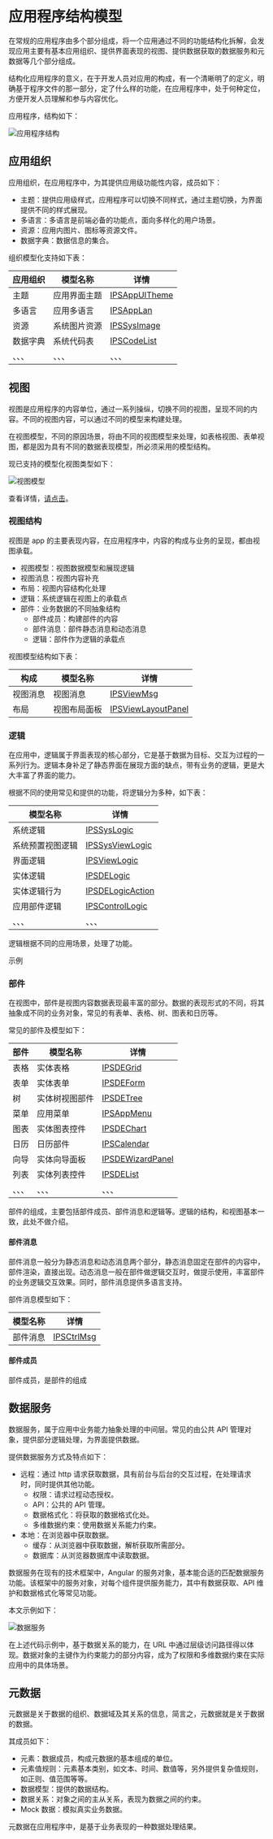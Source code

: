 # 应用程序结构模型

在常规的应用程序由多个部分组成，将一个应用通过不同的功能结构化拆解，会发现应用主要有基本应用组织、提供界面表现的视图、提供数据获取的数据服务和元数据等几个部分组成。

结构化应用程序的意义，在于开发人员对应用的构成，有一个清晰明了的定义，明确基于程序文件的那一部分，定了什么样的功能，在应用程序中，处于何种定位，方便开发人员理解和参与内容优化。

应用程序，结构如下：

![应用程序结构](imgs/app-structure.png)



## 应用组织

应用组织，在应用程序中，为其提供应用级功能性内容，成员如下：

- 主题：提供应用级样式，应用程序可以切换不同样式，通过主题切换，为界面提供不同的样式展现。
- 多语言：多语言是前端必备的功能点，面向多样化的用户场景。
- 资源：应用内图片、图标等资源文件。
- 数据字典：数据信息的集合。

组织模型化支持如下表：

| 应用组织 | 模型名称     | 详情                                                         |
| -------- | ------------ | ------------------------------------------------------------ |
| 主题     | 应用界面主题 | [IPSAppUITheme](https://modelapi.ibizlab.cn/#/net/ibizsys/model/app/theme/IPSAppUITheme) |
| 多语言   | 应用多语言   | [IPSAppLan](https://modelapi.ibizlab.cn/#/net/ibizsys/model/app/IPSAppLan) |
| 资源     | 系统图片资源 | [IPSSysImage](https://modelapi.ibizlab.cn/#/net/ibizsys/model/res/IPSSysImage) |
| 数据字典 | 系统代码表   | [IPSCodeList](https://modelapi.ibizlab.cn/#/net/ibizsys/model/codelist/IPSCodeList) |
| 、、、   | 、、、       | 、、、                                                       |

## 视图

视图是应用程序的内容单位，通过一系列操纵，切换不同的视图，呈现不同的内容。不同的视图内容，可以通过不同的模型来构建处理。

在视图模型，不同的原因场景，将由不同的视图模型来处理，如表格视图、表单视图，都是因为具有不同的数据表现模型，所必须采用的模型结构。

现已支持的模型化视图类型如下：

![视图模型](imgs/view-model.png)

查看详情，[请点击](https://modelapi.ibizlab.cn/doc/model/model.htm)。

### 视图结构

视图是 app 的主要表现内容，在应用程序中，内容的构成与业务的呈现，都由视图承载。

- 视图模型：视图数据模型和展现逻辑
- 视图消息：视图内容补充
- 布局：视图内容结构化处理
- 逻辑：系统逻辑在视图上的承载点
- 部件：业务数据的不同抽象结构
  - 部件成员：构建部件的内容
  - 部件消息：部件静态消息和动态消息
  - 逻辑：部件作为逻辑的承载点



视图模型结构如下表：

| 构成     | 模型名称     | 详情                                                         |
| -------- | ------------ | ------------------------------------------------------------ |
| 视图消息 | 视图消息     | [ IPSViewMsg](https://modelapi.ibizlab.cn/#/net/ibizsys/model/view/IPSViewMsg) |
| 布局     | 视图布局面板 | [ IPSViewLayoutPanel](https://modelapi.ibizlab.cn/#/net/ibizsys/model/control/panel/IPSViewLayoutPanel) |

### 逻辑

在应用中，逻辑属于界面表现的核心部分，它是基于数据为目标、交互为过程的一系列行为。逻辑本身补足了静态界面在展现方面的缺点，带有业务的逻辑，更是大大丰富了界面的能力。

根据不同的使用常见和提供的功能，将逻辑分为多种，如下表：

| 模型名称         | 详情                                                         |
| ---------------- | ------------------------------------------------------------ |
| 系统逻辑         | [ IPSSysLogic](https://modelapi.ibizlab.cn/#/net/ibizsys/model/res/IPSSysLogic) |
| 系统预置视图逻辑 | [IPSSysViewLogic](https://modelapi.ibizlab.cn/#/net/ibizsys/model/res/IPSSysViewLogic) |
| 界面逻辑         | [ IPSViewLogic](https://modelapi.ibizlab.cn/#/net/ibizsys/model/view/IPSViewLogic) |
| 实体逻辑         | [ IPSDELogic](https://modelapi.ibizlab.cn/#/net/ibizsys/model/dataentity/logic/IPSDELogic) |
| 实体逻辑行为     | [ IPSDELogicAction](https://modelapi.ibizlab.cn/#/net/ibizsys/model/dataentity/action/IPSDELogicAction) |
| 应用部件逻辑     | [ IPSControlLogic](https://modelapi.ibizlab.cn/#/net/ibizsys/model/control/IPSControlLogic) |
| 、、、           | 、、、                                                       |

逻辑根据不同的应用场景，处理了功能。

示例



### 部件

在视图中，部件是视图内容数据表现最丰富的部分。数据的表现形式的不同，将其抽象成不同的业务对象，常见的有表单、表格、树、图表和日历等。

常见的部件及模型如下：

| 部件   | 模型名称       | 详情                                                         |
| ------ | -------------- | ------------------------------------------------------------ |
| 表格   | 实体表格       | [ IPSDEGrid](https://modelapi.ibizlab.cn/#/net/ibizsys/model/control/grid/IPSDEGrid) |
| 表单   | 实体表单       | [ IPSDEForm](https://modelapi.ibizlab.cn/#/net/ibizsys/model/control/form/IPSDEForm) |
| 树     | 实体树视图部件 | [ IPSDETree](https://modelapi.ibizlab.cn/#/net/ibizsys/model/control/tree/IPSDETree) |
| 菜单   | 应用菜单       | [ IPSAppMenu](https://modelapi.ibizlab.cn/#/net/ibizsys/model/control/menu/IPSAppMenu) |
| 图表   | 实体图表控件   | [ IPSDEChart](https://modelapi.ibizlab.cn/#/net/ibizsys/model/control/chart/IPSDEChart) |
| 日历   | 日历部件       | [ IPSCalendar](https://modelapi.ibizlab.cn/#/net/ibizsys/model/control/calendar/IPSCalendar) |
| 向导   | 实体向导面板   | [IPSDEWizardPanel](https://modelapi.ibizlab.cn/#/net/ibizsys/model/control/wizardpanel/IPSDEWizardPanel) |
| 列表   | 实体列表控件   | [IPSDEList](https://modelapi.ibizlab.cn/#/net/ibizsys/model/control/list/IPSDEList) |
| 、、、 | 、、、         | 、、、                                                       |

部件的组成，主要包括部件成员、部件消息和逻辑等。逻辑的结构，和视图基本一致，此处不做介绍。

#### 部件消息

部件消息一般分为静态消息和动态消息两个部分，静态消息固定在部件的内容中，部件渲染，直接出现。动态消息一般在部件做逻辑交互时，做提示使用，丰富部件的业务逻辑交互效果。同时，部件消息提供多语言支持。

部件消息模型如下：

| 模型名称 | 详情                                                         |
| -------- | ------------------------------------------------------------ |
| 部件消息 | [ IPSCtrlMsg](https://modelapi.ibizlab.cn/#/net/ibizsys/model/res/IPSCtrlMsg) |

#### 部件成员

部件成员，是部件的组成



## 数据服务

数据服务，属于应用中业务能力抽象处理的中间层。常见的由公共 API 管理对象，提供部分逻辑处理，为界面提供数据。

提供数据服务方式及特点如下：

- 远程：通过 http 请求获取数据，具有前台与后台的交互过程，在处理请求时，同时提供其他功能。
  - 权限：请求过程动态授权。
  - API：公共的 API 管理。
  - 数据格式化：将获取的数据格式化处。
  - 多维数据约束：使用数据关系能力约束。
- 本地：在浏览器中获取数据。
  - 缓存：从浏览器中获取数据，解析获取所需部分。
  - 数据库：从浏览器数据库中读取数据。

数据服务在现有的技术框架中，Angular 的服务对象，基本能合适的匹配数据服务功能。该框架中的服务对象，对每个组件提供服务能力，其中有数据获取、API 维护和数据格式化等常见功能。

本文示例如下：

![数据服务](imgs/data-service.png)

在上述代码示例中，基于数据关系的能力，在 URL 中通过层级访问路径得以体现。数据对象的主键作为约束能力的部分内容，成为了权限和多维数据约束在实际应用中的具体场景。

## 元数据

 元数据是关于数据的组织、数据域及其关系的信息，简言之，元数据就是关于数据的数据。

其成员如下：

- 元素：数据成员，构成元数据的基本组成的单位。
- 元素值规则：元素基本类别，如文本、时间、数值等，另外提供复杂值规则，如正则、值范围等等。
- 数据模型：提供的数据结构。
- 数据关系：对象之间的主从关系，表现为数据之间的约束。
- Mock 数据：模拟真实业务数据。

元数据在应用程序中，是基于业务表现的一种数据处理结果。
